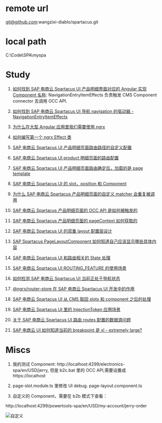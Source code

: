 # remote url

git@github.com:wangzixi-diablo/spartacus.git

# local path

C:\Code\SPA\myspa

# Study

001. [如何找到 SAP 电商云 Spartacus UI 产品明细界面对应的 Angular 实现 Component 名称](): NavigationEntryItemEffects 负责触发 CMS Component connector 去调用 OCC API.

002. [如何找到 SAP 电商云 Spartacus UI 导航 navigation 的驱动器 - NavigationEntryItemEffects](https://jerry.blog.csdn.net/article/details/120862895)

003. [为什么在大型 Angular 应用里我们需要使用 ngrx](https://jerry.blog.csdn.net/article/details/120863169)

004. [如何编写第一个 ngrx Effect 类](https://jerry.blog.csdn.net/article/details/120863500)

005. [SAP 电商云 Spartacus UI 产品明细页面路由路径的自定义配置](https://jerry.blog.csdn.net/article/details/120864528)

006. [SAP 电商云 Spartacus UI product 明细页面的路由配置](https://jerry.blog.csdn.net/article/details/120866945)

007. [SAP 电商云 Spartacus UI 产品明细页面路由确定后，加载的是 page template](https://jerry.blog.csdn.net/article/details/120868858)

008. [SAP 电商云 Spartacus UI 的 slot，position 和 Component](https://jerry.blog.csdn.net/article/details/120908066)

009. [为什么 SAP 电商云 Spartacus 产品明细页面的自定义 matcher 会重复被调用](https://jerry.blog.csdn.net/article/details/120912633)

010. [SAP 电商云 Spartacus 产品明细页面的 OCC API 是如何被触发的](https://jerry.blog.csdn.net/article/details/120914276)

011. [SAP 电商云 Spartacus 产品明细页面的 pageContext 如何获取的](https://jerry.blog.csdn.net/article/details/120914693)

012. [SAP 电商云 Spartacus UI 的双重 layout 配置层设计](https://jerry.blog.csdn.net/article/details/120970767)

013. [SAP Spartacus PageLayoutComponent 如何知道自己应该显示哪些具体内容](https://jerry.blog.csdn.net/article/details/120970471)

014. [SAP 电商云 Spartacus UI 和路由相关的 State 处理](https://jerry.blog.csdn.net/article/details/120988519)

015. [SAP 电商云 Spartacus UI ROUTING_FEATURE 的使用场景](https://jerry.blog.csdn.net/article/details/120988815)

016. [如何检测 SAP 电商云 Spartacus UI 当前正处于导航状态](https://jerry.blog.csdn.net/article/details/120989013)

017. [@ngrx/router-store 在 SAP 电商云 Spartacus UI 开发中的作用](https://jerry.blog.csdn.net/article/details/120989224)

018. [SAP 电商云 Spartacus UI 从 CMS 取回 slots 和 component 之后的处理](https://jerry.blog.csdn.net/article/details/120989313)

019. [SAP 电商云 Spartacus UI 里的 InjectionToken 应用场景](https://jerry.blog.csdn.net/article/details/120989981)

020. [关于 SAP 电商云 Spartacus UI 路由 routes 配置的数据源问题](https://jerry.blog.csdn.net/article/details/120990297)

021. [SAP 电商云 UI 如何知道当前的 breakpoint 是 xl - extremely large?](https://jerry.blog.csdn.net/article/details/120991091)

# Miscs

1. 我的测试 Component: http://localhost:4299/electronics-spa/en/USD/jerry, 但是 b2c.bat 里的 OCC API,需要设置成 https://localhost

2. page-slot.module.ts 里修改 UI debug.
page-layout.component.ts 

3. 自定义的 Component，需要在 b2b 模式下查看：

http://localhost:4299/powertools-spa/en/USD/my-account/jerry-order

![自定义](https://img-blog.csdnimg.cn/be55363c65354c7d8212e150705c7a4c.png?x-oss-process=image/watermark,type_d3F5LXplbmhlaQ,shadow_50,text_Q1NETiBA5rGq5a2Q54aZ,size_20,color_FFFFFF,t_70,g_se,x_16)

